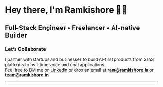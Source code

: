 # Hey there, I'm Ramkishore 👋🏻

Full-Stack Engineer • Freelancer • AI-native Builder  
---
### Let’s Collaborate
I partner with startups and businesses to build AI-first products from SaaS platforms to real-time voice and chat applications.  
Feel free to DM me on [LinkedIn](https://www.linkedin.com/in/ramkishore-m/) or drop an email at **ram@ramkishore.in** or **team@ramkishore.in**

---
